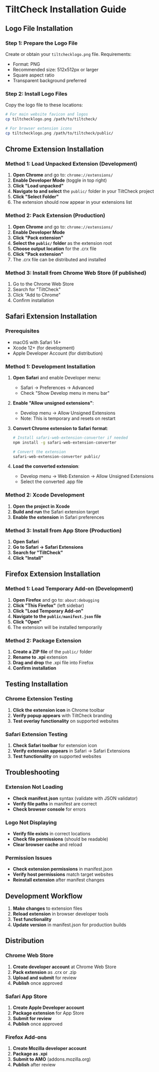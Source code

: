 # TiltCheck Installation Guide

## Logo File Installation

### Step 1: Prepare the Logo File
Create or obtain your `tiltchecklogo.png` file. Requirements:
- Format: PNG
- Recommended size: 512x512px or larger
- Square aspect ratio
- Transparent background preferred

### Step 2: Install Logo Files
Copy the logo file to these locations:

```bash
# For main website favicon and logos
cp tiltchecklogo.png /path/to/tiltcheck/

# For browser extension icons  
cp tiltchecklogo.png /path/to/tiltcheck/public/
```

## Chrome Extension Installation

### Method 1: Load Unpacked Extension (Development)

1. **Open Chrome** and go to: `chrome://extensions/`
2. **Enable Developer Mode** (toggle in top right)
3. **Click "Load unpacked"**
4. **Navigate to and select** the `public/` folder in your TiltCheck project
5. **Click "Select Folder"**
6. The extension should now appear in your extensions list

### Method 2: Pack Extension (Production)

1. **Open Chrome** and go to: `chrome://extensions/`
2. **Enable Developer Mode**
3. **Click "Pack extension"**
4. **Select the `public/` folder** as the extension root
5. **Choose output location** for the .crx file
6. **Click "Pack extension"**
7. The .crx file can be distributed and installed

### Method 3: Install from Chrome Web Store (if published)

1. Go to the Chrome Web Store
2. Search for "TiltCheck"
3. Click "Add to Chrome"
4. Confirm installation

## Safari Extension Installation

### Prerequisites
- macOS with Safari 14+
- Xcode 12+ (for development)
- Apple Developer Account (for distribution)

### Method 1: Development Installation

1. **Open Safari** and enable Developer menu:
   - Safari → Preferences → Advanced
   - Check "Show Develop menu in menu bar"

2. **Enable "Allow unsigned extensions"**:
   - Develop menu → Allow Unsigned Extensions
   - Note: This is temporary and resets on restart

3. **Convert Chrome extension to Safari format**:
   ```bash
   # Install safari-web-extension-converter if needed
   npm install -g safari-web-extension-converter
   
   # Convert the extension
   safari-web-extension-converter public/
   ```

4. **Load the converted extension**:
   - Develop menu → Web Extension → Allow Unsigned Extensions
   - Select the converted .app file

### Method 2: Xcode Development

1. **Open the project in Xcode**
2. **Build and run** the Safari extension target
3. **Enable the extension** in Safari preferences

### Method 3: Install from App Store (Production)

1. **Open Safari**
2. **Go to Safari → Safari Extensions**
3. **Search for "TiltCheck"**
4. **Click "Install"**

## Firefox Extension Installation

### Method 1: Load Temporary Add-on (Development)

1. **Open Firefox** and go to: `about:debugging`
2. **Click "This Firefox"** (left sidebar)
3. **Click "Load Temporary Add-on"**
4. **Navigate to the `public/manifest.json` file**
5. **Click "Open"**
6. The extension will be installed temporarily

### Method 2: Package Extension

1. **Create a ZIP file** of the `public/` folder
2. **Rename to .xpi** extension
3. **Drag and drop** the .xpi file into Firefox
4. **Confirm installation**

## Testing Installation

### Chrome Extension Testing
1. **Click the extension icon** in Chrome toolbar
2. **Verify popup appears** with TiltCheck branding
3. **Test overlay functionality** on supported websites

### Safari Extension Testing  
1. **Check Safari toolbar** for extension icon
2. **Verify extension appears** in Safari → Safari Extensions
3. **Test functionality** on supported websites

## Troubleshooting

### Extension Not Loading
- **Check manifest.json** syntax (validate with JSON validator)
- **Verify file paths** in manifest are correct
- **Check browser console** for errors

### Logo Not Displaying
- **Verify file exists** in correct locations
- **Check file permissions** (should be readable)
- **Clear browser cache** and reload

### Permission Issues
- **Check extension permissions** in manifest.json
- **Verify host permissions** match target websites
- **Reinstall extension** after manifest changes

## Development Workflow

1. **Make changes** to extension files
2. **Reload extension** in browser developer tools
3. **Test functionality**
4. **Update version** in manifest.json for production builds

## Distribution

### Chrome Web Store
1. **Create developer account** at Chrome Web Store
2. **Pack extension** as .crx or .zip
3. **Upload and submit** for review
4. **Publish** once approved

### Safari App Store
1. **Create Apple Developer account**
2. **Package extension** for App Store
3. **Submit for review**
4. **Publish** once approved

### Firefox Add-ons
1. **Create Mozilla developer account**
2. **Package as .xpi**
3. **Submit to AMO** (addons.mozilla.org)
4. **Publish** after review

